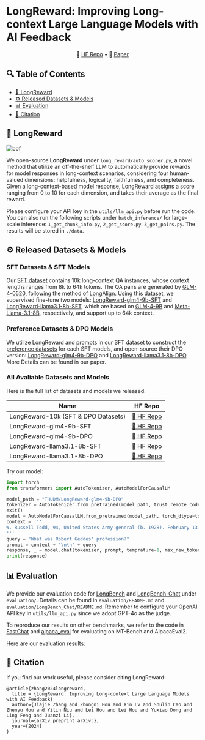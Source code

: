 # LongReward: Improving Long-context Large Language Models with AI Feedback

<p align="center">
    🤗 <a href="https://huggingface.co/datasets/THUDM/LongReward-10k" target="_blank">HF Repo</a> • 📃 <a href="https://arxiv.org/abs/" target="_blank">Paper</a>
</p>

## 🔍 Table of Contents
- [🤖️ LongReward](#longreward)
- [⚙️ Released Datasets & Models](#model)
- [📊 Evaluation](#evaluation)
- [📝 Citation](#citation)

<a name="longreward"></a>
## 🤖️ LongReward
![cof](https://github.com/user-attachments/assets/a9b06ba1-23ca-44b4-be98-dc2b59b5b84c)

We open-source **LongReward** under `long_reward/auto_scorer.py`, a novel method that utilize an off-the-shelf LLM to automatically provide rewards for model responses in long-context scenarios, considering four human-valued dimensions: helpfulness, logicality, faithfulness, and completeness. Given a long-context-based model response, LongReward assigns a score ranging from 0 to 10 for each dimension, and takes their average as the final reward.

Please configure your API key in the `utils/llm_api.py` before run the code. You can also run the following scripts under `batch_inference/` for large-scale inference: `1_get_chunk_info.py`, `2_get_score.py`. `3_get_pairs.py`. The results will be stored in `./data`.

<a name="model"></a>
## ⚙️ Released Datasets & Models

### SFT Datasets & SFT Models
Our [SFT dataset](https://huggingface.co/datasets/THUDM/LongReward-10k) contains 10k long-context QA instances, whose context lengths ranges from 8k to 64k tokens. The QA pairs are generated by [GLM-4-0520](https://bigmodel.cn/dev/api/normal-model/glm-4), following the method of [LongAlign](https://github.com/THUDM/LongAlign). 
 Using this dataset, we supervised fine-tune two models: [LongReward-glm4-9b-SFT](https://huggingface.co/THUDM/LongReward-glm4-9b-SFT) and [LongReward-llama3.1-8b-SFT](https://huggingface.co/THUDM/LongReward-llama3.1-8b-SFT), which are based on [GLM-4-9B](https://huggingface.co/THUDM/glm-4-9b) and [Meta-Llama-3.1-8B](https://huggingface.co/meta-llama/Meta-Llama-3.1-8B), respectively, and support up to 64k context. 

### Preference Datasets & DPO Models
We utilize LongReward and prompts in our SFT dataset to construct the [preference datasets](https://huggingface.co/datasets/THUDM/LongReward-10k) for each SFT models, and open-source their DPO version: [LongReward-glm4-9b-DPO](https://huggingface.co/THUDM/LongReward-glm4-9b-DPO) and [LongReward-llama3.1-8b-DPO](https://huggingface.co/THUDM/LongReward-llama3.1-8b-DPO). More Details can be found in our paper.

### All Avaliable Datasets and Models
Here is the full list of datasets and models we released:

| Name | HF Repo |
|---|---|
| LongReward-10k (SFT & DPO Datasets)  | [🤗 HF Repo](https://huggingface.co/datasets/THUDM/LongReward-10k) |
| LongReward-glm4-9b-SFT | [🤗 HF Repo](https://huggingface.co/THUDM/LongReward-glm4-9b-SFT) |
| LongReward-glm4-9b-DPO | [🤗 HF Repo](https://huggingface.co/THUDM/LongReward-glm4-9b-DPO) |
| LongReward-llama3.1-8b-SFT | [🤗 HF Repo](https://huggingface.co/THUDM/LongReward-llama3.1-8b-SFT) |
| LongReward-llama3.1-8b-DPO | [🤗 HF Repo](https://huggingface.co/THUDM/LongReward-llama3.1-8b-DPO) |

Try our model:
```python
import torch
from transformers import AutoTokenizer, AutoModelForCausalLM

model_path = "THUDM/LongReward-glm4-9b-DPO"
tokenizer = AutoTokenizer.from_pretrained(model_path, trust_remote_code=True)
exit()
model = AutoModelForCausalLM.from_pretrained(model_path, torch_dtype=torch.bfloat16, trust_remote_code=True, device_map='auto')
context = '''
W. Russell Todd, 94, United States Army general (b. 1928). February 13. Tim Aymar, 59, heavy metal singer (Pharaoh) (b. 1963). Marshall \"Eddie\" Conway, 76, Black Panther Party leader (b. 1946). Roger Bonk, 78, football player (North Dakota Fighting Sioux, Winnipeg Blue Bombers) (b. 1944). Conrad Dobler, 72, football player (St. Louis Cardinals, New Orleans Saints, Buffalo Bills) (b. 1950). Brian DuBois, 55, baseball player (Detroit Tigers) (b. 1967). Robert Geddes, 99, architect, dean of the Princeton University School of Architecture (1965–1982) (b. 1923). Tom Luddy, 79, film producer (Barfly, The Secret Garden), co-founder of the Telluride Film Festival (b. 1943). David Singmaster, 84, mathematician (b. 1938).
'''
query = "What was Robert Geddes' profession?"
prompt = context + '\n\n' + query
response, _ = model.chat(tokenizer, prompt, temprature=1, max_new_tokens=1024)
print(response)
```

<a name="evaluation"></a>
## 📊 Evaluation

We provide our evaluation code for [LongBench](https://github.com/THUDM/LongBench) and [LongBench-Chat](https://github.com/THUDM/LongAlign) under `evaluation/`. Details can be found in `evaluation/README.md` and `evaluation/LongBench_Chat/README.md`. Remember to configure your OpenAI API key in `utils/llm_api.py` since we adopt GPT-4o as the judge.

To reproduce our results on other benchmarks, we refer to the code in [FastChat](https://github.com/lm-sys/FastChat) and [alpaca_eval](https://github.com/tatsu-lab/alpaca_eval) for evaluating on MT-Bench and AlpacaEval2.

Here are our evaluation results:


<a name="citation"></a>
## 📝 Citation

If you find our work useful, please consider citing LongReward:

```
@article{zhang2024longreward,
  title = {LongReward: Improving Long-context Large Language Models
with AI Feedback} 
  author={Jiajie Zhang and Zhongni Hou and Xin Lv and Shulin Cao and Zhenyu Hou and Yilin Niu and Lei Hou and Lei Hou and Yuxiao Dong and Ling Feng and Juanzi Li},
  journal={arXiv preprint arXiv:},
  year={2024}
}
```
